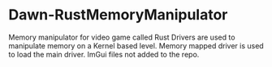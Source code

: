 # Dawn-RustMemoryManipulator
Memory manipulator for video game called Rust
Drivers are used to manipulate memory on a Kernel based level. Memory mapped driver is used to load the main driver. ImGui files not added to the repo.
